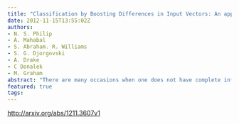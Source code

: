 ```yaml
---
title: "Classification by Boosting Differences in Input Vectors: An application   to datasets from Astronomy"
date: 2012-11-15T13:55:02Z
authors:
- N. S. Philip
- A. Mahabal
- S. Abraham. R. Williams
- S. G. Djorgovski
- A. Drake
- C Donalek
- M. Graham
abstract: "There are many occasions when one does not have complete information in order to classify objects into different classes, and yet it is important to do the best one can since other decisions depend on that. In astronomy, especially time-domain astronomy, this situation is common when a transient is detected and one wishes to determine what it is in order to decide if one must follow it. We propose to use the Difference Boosting Neural Network (DBNN) which can boost differences between feature vectors of different objects in order to differentiate between them. We apply it to the publicly available data of the Catalina Real-Time Transient Survey (CRTS) and present preliminary results. We also describe another use with a stellar spectral library to identify spectra based on a few features. The technique itself is more general and can be applied to a varied class of problems."
featured: true
tags:
---
```

http://arxiv.org/abs/1211.3607v1